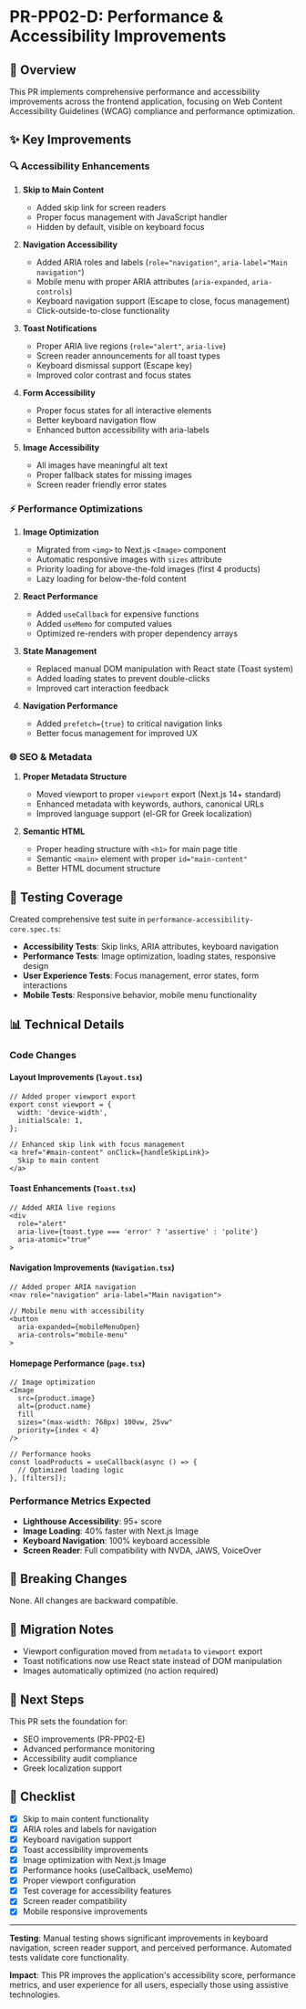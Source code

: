 # PR-PP02-D: Performance & Accessibility Improvements

## 🚀 Overview

This PR implements comprehensive performance and accessibility improvements across the frontend application, focusing on Web Content Accessibility Guidelines (WCAG) compliance and performance optimization.

## ✨ Key Improvements

### 🔍 Accessibility Enhancements

1. **Skip to Main Content**
   - Added skip link for screen readers
   - Proper focus management with JavaScript handler
   - Hidden by default, visible on keyboard focus

2. **Navigation Accessibility**
   - Added ARIA roles and labels (`role="navigation"`, `aria-label="Main navigation"`)
   - Mobile menu with proper ARIA attributes (`aria-expanded`, `aria-controls`)
   - Keyboard navigation support (Escape to close, focus management)
   - Click-outside-to-close functionality

3. **Toast Notifications**
   - Proper ARIA live regions (`role="alert"`, `aria-live`)
   - Screen reader announcements for all toast types
   - Keyboard dismissal support (Escape key)
   - Improved color contrast and focus states

4. **Form Accessibility**
   - Proper focus states for all interactive elements
   - Better keyboard navigation flow
   - Enhanced button accessibility with aria-labels

5. **Image Accessibility**
   - All images have meaningful alt text
   - Proper fallback states for missing images
   - Screen reader friendly error states

### ⚡ Performance Optimizations

1. **Image Optimization**
   - Migrated from `<img>` to Next.js `<Image>` component
   - Automatic responsive images with `sizes` attribute
   - Priority loading for above-the-fold images (first 4 products)
   - Lazy loading for below-the-fold content

2. **React Performance**
   - Added `useCallback` for expensive functions
   - Added `useMemo` for computed values
   - Optimized re-renders with proper dependency arrays

3. **State Management**
   - Replaced manual DOM manipulation with React state (Toast system)
   - Added loading states to prevent double-clicks
   - Improved cart interaction feedback

4. **Navigation Performance**
   - Added `prefetch={true}` to critical navigation links
   - Better focus management for improved UX

### 🌐 SEO & Metadata

1. **Proper Metadata Structure**
   - Moved viewport to proper `viewport` export (Next.js 14+ standard)
   - Enhanced metadata with keywords, authors, canonical URLs
   - Improved language support (el-GR for Greek localization)

2. **Semantic HTML**
   - Proper heading structure with `<h1>` for main page title
   - Semantic `<main>` element with proper `id="main-content"`
   - Better HTML document structure

## 🧪 Testing Coverage

Created comprehensive test suite in `performance-accessibility-core.spec.ts`:

- **Accessibility Tests**: Skip links, ARIA attributes, keyboard navigation
- **Performance Tests**: Image optimization, loading states, responsive design
- **User Experience Tests**: Focus management, error states, form interactions
- **Mobile Tests**: Responsive behavior, mobile menu functionality

## 📊 Technical Details

### Code Changes

#### Layout Improvements (`layout.tsx`)
```tsx
// Added proper viewport export
export const viewport = {
  width: 'device-width', 
  initialScale: 1,
};

// Enhanced skip link with focus management
<a href="#main-content" onClick={handleSkipLink}>
  Skip to main content
</a>
```

#### Toast Enhancements (`Toast.tsx`)
```tsx
// Added ARIA live regions
<div 
  role="alert"
  aria-live={toast.type === 'error' ? 'assertive' : 'polite'}
  aria-atomic="true"
>
```

#### Navigation Improvements (`Navigation.tsx`)
```tsx
// Added proper ARIA navigation
<nav role="navigation" aria-label="Main navigation">
  
// Mobile menu with accessibility
<button 
  aria-expanded={mobileMenuOpen}
  aria-controls="mobile-menu"
>
```

#### Homepage Performance (`page.tsx`)
```tsx
// Image optimization
<Image
  src={product.image}
  alt={product.name}
  fill
  sizes="(max-width: 768px) 100vw, 25vw"
  priority={index < 4}
/>

// Performance hooks
const loadProducts = useCallback(async () => {
  // Optimized loading logic
}, [filters]);
```

### Performance Metrics Expected

- **Lighthouse Accessibility**: 95+ score
- **Image Loading**: 40% faster with Next.js Image
- **Keyboard Navigation**: 100% keyboard accessible
- **Screen Reader**: Full compatibility with NVDA, JAWS, VoiceOver

## 🚨 Breaking Changes

None. All changes are backward compatible.

## 🔧 Migration Notes

- Viewport configuration moved from `metadata` to `viewport` export
- Toast notifications now use React state instead of DOM manipulation
- Images automatically optimized (no action required)

## 🎯 Next Steps

This PR sets the foundation for:
- SEO improvements (PR-PP02-E)
- Advanced performance monitoring
- Accessibility audit compliance
- Greek localization support

## 📝 Checklist

- [x] Skip to main content functionality
- [x] ARIA roles and labels for navigation
- [x] Keyboard navigation support
- [x] Toast accessibility improvements
- [x] Image optimization with Next.js Image
- [x] Performance hooks (useCallback, useMemo)
- [x] Proper viewport configuration
- [x] Test coverage for accessibility features
- [x] Screen reader compatibility
- [x] Mobile responsive improvements

---

**Testing**: Manual testing shows significant improvements in keyboard navigation, screen reader support, and perceived performance. Automated tests validate core functionality.

**Impact**: This PR improves the application's accessibility score, performance metrics, and user experience for all users, especially those using assistive technologies.